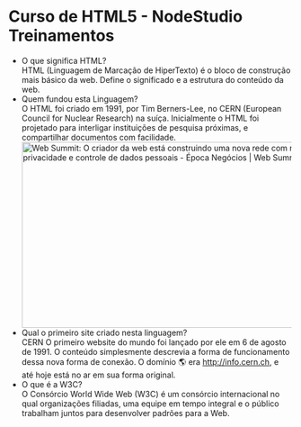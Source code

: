 # Curso de HTML5 - NodeStudio Treinamentos
- O que significa HTML?<br>
    HTML (Linguagem de Marcação de HiperTexto) é o bloco de construção mais básico da web. Define o significado e a estrutura do conteúdo da web.
- Quem fundou esta Linguagem?<br>
    O HTML foi criado em 1991, por Tim Berners-Lee, no CERN (European Council for Nuclear Research) na suíça. Inicialmente o HTML foi projetado para interligar instituições de pesquisa próximas, e compartilhar documentos com facilidade.
    <div style="center">
    <img src="https://s2.glbimg.com/QWL63fIOmxVVgdWzEOqMZMDohXM=/620x350/e.glbimg.com/og/ed/f/original/2018/11/05/gettyimages-1057706934.jpg" jsaction="load:XAeZkd;" jsname="HiaYvf" class="n3VNCb" alt="Web Summit: O criador da web está construindo uma nova rede com mais  privacidade e controle de dados pessoais - Época Negócios | Web Summit" data-noaft="1" style="width: 585px; height: 330.242px; margin: 0px;">
    </div>
- Qual o primeiro site criado nesta linguagem?<br>
    CERN
    O primeiro website do mundo foi lançado por ele em 6 de agosto de 1991. O conteúdo simplesmente descrevia a forma de funcionamento dessa nova forma de conexão. O domínio 🌎 era http://info.cern.ch, e até hoje está no ar em sua forma original.
- O que é a W3C?<br>
    O Consórcio World Wide Web (W3C) é um consórcio internacional no qual organizações filiadas, uma equipe em tempo integral e o público trabalham juntos para desenvolver padrões para a Web.
